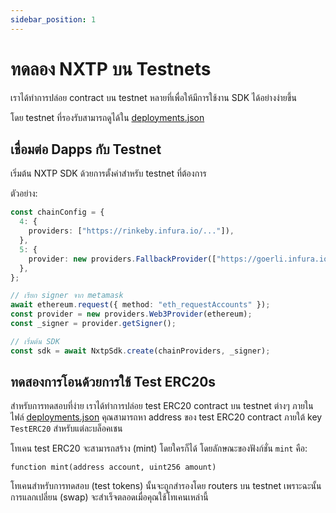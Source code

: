 ```yaml
---
sidebar_position: 1
---
```


# ทดลอง NXTP บน Testnets

เราได้ทำการปล่อย contract บน testnet หลายที่เพื่อให้มีการใช้งาน SDK ได้อย่างง่ายขึ้น

โดย testnet ที่รองรับสามารถดูได้ใน [deployments.json](https://github.com/connext/nxtp/blob/main/packages/contracts/deployments.json)

## เชื่อมต่อ Dapps กับ Testnet

เริ่มต้น NXTP SDK ด้วยการตั้งค่าสำหรับ testnet ที่ต้องการ

ตัวอย่าง:

```typescript
const chainConfig = {
  4: {
    providers: ["https://rinkeby.infura.io/..."]),
  },
  5: {
    provider: new providers.FallbackProvider(["https://goerli.infura.io/..."]),
  },
};

// เรียก signer จาก metamask
await ethereum.request({ method: "eth_requestAccounts" });
const provider = new providers.Web3Provider(ethereum);
const _signer = provider.getSigner();

// เริ่มต้น SDK
const sdk = await NxtpSdk.create(chainProviders, _signer);
```

## ทดสองการโอนด้วยการใช้ Test ERC20s

สำหรับการทดสอบที่ง่าย เราได้ทำการปล่อย test ERC20 contract บน testnet ต่างๆ ภายในไฟล์ [deployments.json](https://github.com/connext/nxtp/blob/main/packages/contracts/deployments.json) คุณสามารถหา address ของ test ERC20 contract ภายใต้ key `TestERC20` สำหรับแต่ละบล็อคเชน

โทเคน test ERC20 จะสามารถสร้าง (mint) โดยใครก็ได้ โดยลักษณะของฟังก์ชั่น `mint` คือ:

```
function mint(address account, uint256 amount)
```

โทเคนสำหรับการทดสอบ (test tokens) นั้นจะถูกสำรองโดย routers บน testnet เพราะฉะนั้นการแลกเปลี่ยน (swap) จะสำเร็จตลอดเมื่อคุณใช้โทเคนเหล่านี้